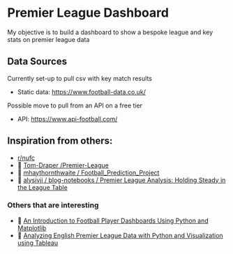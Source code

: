 # Premier League Dashboard

My objective is to build a dashboard to show a bespoke league and key stats on premier league data


## Data Sources
Currently set-up to pull csv with key match results 
- Static data: https://www.football-data.co.uk/

Possible move to pull from an API on a free tier
- API: https://www.api-football.com/

## Inspiration from others:
- [r/nufc](https://www.reddit.com/r/NUFC/)
- :robot: [Tom-Draper /Premier-League](https://github.com/Tom-Draper/Premier-League)
- :robot: [mhaythornthwaite / Football_Prediction_Project](https://github.com/mhaythornthwaite/Football_Prediction_Project)
- :robot: [alysivji / blog-notebooks / Premier League Analysis: Holding Steady in the League Table](https://github.com/alysivji/blog-notebooks/blob/master/premier-league-holding-steady-league-table/pl-analysis-holding-steady-in-the-league-table.ipynb)
### Others that are interesting

- :blue_book: [An Introduction to Football Player Dashboards Using Python and Matplotlib](https://medium.com/geekculture/an-introduction-to-football-player-dashboards-using-python-and-matplotlib-eb5328dfe85f)
- :blue_book: [Analyzing English Premier League Data with Python and Visualization using Tableau](https://towardsdatascience.com/analyzing-english-premier-league-data-with-python-and-visualization-using-tableau-21d343bc57dd)
